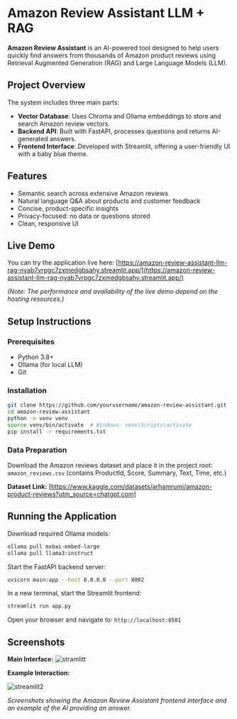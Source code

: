 # Amazon Review Assistant LLM + RAG

**Amazon Review Assistant** is an AI-powered tool designed to help users quickly find answers from thousands of Amazon product reviews using Retrieval Augmented Generation (RAG) and Large Language Models (LLM).

## Project Overview

The system includes three main parts:

- **Vector Database**: Uses Chroma and Ollama embeddings to store and search Amazon review vectors.  
- **Backend API**: Built with FastAPI, processes questions and returns AI-generated answers.  
- **Frontend Interface**: Developed with Streamlit, offering a user-friendly UI with a baby blue theme.

## Features

- Semantic search across extensive Amazon reviews  
- Natural language Q&A about products and customer feedback  
- Concise, product-specific insights  
- Privacy-focused: no data or questions stored  
- Clean, responsive UI  

## Live Demo

You can try the application live here:
[https://amazon-review-assistant-llm-rag-nyab7vrpgc7zxmedgbsahy.streamlit.app/](https://amazon-review-assistant-llm-rag-nyab7vrpgc7zxmedgbsahy.streamlit.app/)

*(Note: The performance and availability of the live demo depend on the hosting resources.)*

## Setup Instructions

### Prerequisites
- Python 3.8+  
- Ollama (for local LLM)  
- Git  

### Installation
```bash
git clone https://github.com/yourusername/amazon-review-assistant.git
cd amazon-review-assistant
python -m venv venv
source venv/bin/activate  # Windows: venv\Scripts\activate
pip install -r requirements.txt

```
### Data Preparation

Download the Amazon reviews dataset and place it in the project root:  
`amazon_reviews.csv` (contains ProductId, Score, Summary, Text, Time, etc.)

**Dataset Link:** [https://www.kaggle.com/datasets/arhamrumi/amazon-product-reviews?utm_source=chatgpt.com]

## Running the Application

Download required Ollama models:

```bash
ollama pull mxbai-embed-large
ollama pull llama3:instruct

```
Start the FastAPI backend server:
```bash
uvicorn main:app --host 0.0.0.0 --port 8002
```

In a new terminal, start the Streamlit frontend:
```bash
streamlit run app.py
```
Open your browser and navigate to: `http://localhost:8501`

## Screenshots

**Main Interface:**
![stramlitt](https://github.com/user-attachments/assets/990e1f5b-0f15-4ab6-a09c-c3bd20d7ec10)

**Example Interaction:**

![streamlit2](https://github.com/user-attachments/assets/33f52bad-617e-4805-8612-62ec51bed6a4)



*Screenshots showing the Amazon Review Assistant frontend interface and an example of the AI providing an answer.*

